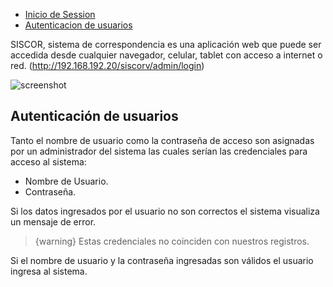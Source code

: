 
- [Inicio de Session](#login)
- [Autenticacion de usuarios](#auth-pass)


<a name="login"></a>

SISCOR, sistema de correspondencia es una aplicación web que puede ser accedida desde cualquier navegador, celular, tablet con acceso a internet o red. (http://192.168.192.20/siscorv/admin/login)

![screenshot](/docs/1.0/login.png)




<a name="auth-pass"></a>
## Autenticación de usuarios
Tanto el nombre de usuario como la contraseña de acceso son asignadas por un administrador del sistema las cuales serían las credenciales para acceso al sistema:
+ Nombre de Usuario.
+ Contraseña.

Si los datos ingresados por el usuario no son correctos el sistema visualiza un mensaje de error.
> {warning} Estas credenciales no coinciden con nuestros registros.


Si el nombre de usuario y la contraseña ingresadas son válidos el usuario ingresa al sistema.

